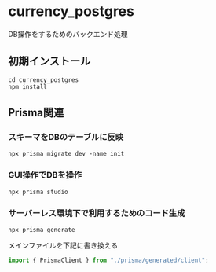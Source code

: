 # currency_postgres
DB操作をするためのバックエンド処理

## 初期インストール
```
cd currency_postgres
npm install
```

## Prisma関連

### スキーマをDBのテーブルに反映
```
npx prisma migrate dev -name init
```

### GUI操作でDBを操作
```
npx prisma studio
```

### サーバーレス環境下で利用するためのコード生成
```
npx prisma generate
```

メインファイルを下記に書き換える
```ts
import { PrismaClient } from "./prisma/generated/client";
```
